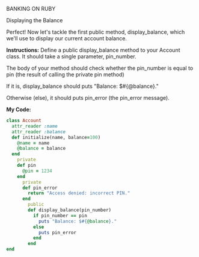 BANKING ON RUBY

Displaying the Balance

Perfect! Now let's tackle the first public method, display_balance, which we'll use to display our current account balance.

**Instructions:**
Define a public display_balance method to your Account class. It should take a single parameter, pin_number.

The body of your method should check whether the pin_number is equal to pin (the result of calling the private pin method)

If it is, display_balance should puts "Balance: $#{@balance}."

Otherwise (else), it should puts pin_error (the pin_error message).

**My Code:**
```ruby
class Account
  attr_reader :name
  attr_reader :balance
  def initialize(name, balance=100)
    @name = name
    @balance = balance
  end
    private
    def pin
      @pin = 1234
    end
      private
      def pin_error
        return "Access denied: incorrect PIN."
      end
        public
        def display_balance(pin_number)
          if pin_number == pin
            puts "Balance: $#{@balance}."
          else
            puts pin_error
          end
        end
end
```
